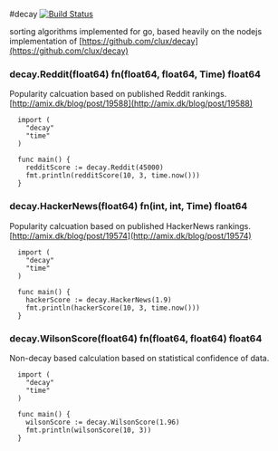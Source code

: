 #decay
[![Build Status](https://travis-ci.org/superpan/decay.png?branh=master)](https://travis-ci.org/superpan/decay)

sorting algorithms implemented for go, based heavily on the nodejs implementation of [https://github.com/clux/decay](https://github.com/clux/decay)

### decay.Reddit(float64) fn(float64, float64, Time) float64
Popularity calcuation based on published Reddit rankings.  [http://amix.dk/blog/post/19588](http://amix.dk/blog/post/19588)
```
  import (
    "decay"
    "time"
  )

  func main() {
    redditScore := decay.Reddit(45000)
    fmt.println(redditScore(10, 3, time.now()))
  }
```

### decay.HackerNews(float64) fn(int, int, Time) float64
Popularity calcuation based on published HackerNews rankings.  [http://amix.dk/blog/post/19574](http://amix.dk/blog/post/19574)
```
  import (
    "decay"
    "time"
  )

  func main() {
    hackerScore := decay.HackerNews(1.9)
    fmt.println(hackerScore(10, 3, time.now()))
  }
```

### decay.WilsonScore(float64) fn(float64, float64) float64
Non-decay based calculation based on statistical confidence of data.

```
  import (
    "decay"
    "time"
  )

  func main() {
    wilsonScore := decay.WilsonScore(1.96)
    fmt.println(wilsonScore(10, 3))
  }
```
